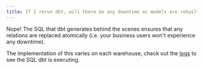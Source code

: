 ```yaml
---
title: If I rerun dbt, will there be any downtime as models are rebuilt?
---
```

Nope! The SQL that dbt generates behind the scenes ensures that any relations are replaced atomically (i.e. your business users won't experience any downtime).

The implementation of this varies on each warehouse, check out the [logs](https://tutorial.getdbt.com/tutorial/faqs/checking-logs) to see the SQL dbt is executing.
